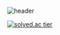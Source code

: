 ![header](https://capsule-render.vercel.app/api?type=waving&color=auto&height=250&section=header&text=SeungHu%20Kim's%20Github&fontSize=60)


[![solved.ac tier](http://mazassumnida.wtf/api/v2/generate_badge?boj=shockim3710)](https://solved.ac/shockim3710)

